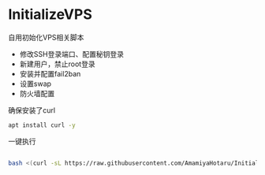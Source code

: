 # InitializeVPS
自用初始化VPS相关脚本

- 修改SSH登录端口、配置秘钥登录
- 新建用户，禁止root登录
- 安装并配置fail2ban
- 设置swap
- 防火墙配置

确保安装了curl 
```bash
apt install curl -y
```
一键执行
```bash

bash <(curl -sL https://raw.githubusercontent.com/AmamiyaHotaru/InitializeVPS/refs/heads/main/init.sh)
```

